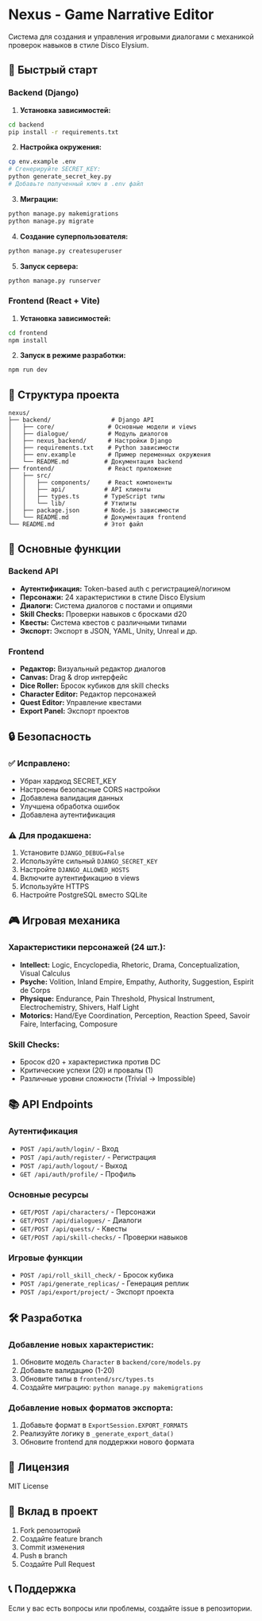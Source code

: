 # Nexus - Game Narrative Editor

Система для создания и управления игровыми диалогами с механикой проверок навыков в стиле Disco Elysium.

## 🚀 Быстрый старт

### Backend (Django)

1. **Установка зависимостей:**
```bash
cd backend
pip install -r requirements.txt
```

2. **Настройка окружения:**
```bash
cp env.example .env
# Сгенерируйте SECRET_KEY:
python generate_secret_key.py
# Добавьте полученный ключ в .env файл
```

3. **Миграции:**
```bash
python manage.py makemigrations
python manage.py migrate
```

4. **Создание суперпользователя:**
```bash
python manage.py createsuperuser
```

5. **Запуск сервера:**
```bash
python manage.py runserver
```

### Frontend (React + Vite)

1. **Установка зависимостей:**
```bash
cd frontend
npm install
```

2. **Запуск в режиме разработки:**
```bash
npm run dev
```

## 📁 Структура проекта

```
nexus/
├── backend/                 # Django API
│   ├── core/               # Основные модели и views
│   ├── dialogue/           # Модуль диалогов
│   ├── nexus_backend/      # Настройки Django
│   ├── requirements.txt    # Python зависимости
│   ├── env.example         # Пример переменных окружения
│   └── README.md          # Документация backend
├── frontend/               # React приложение
│   ├── src/
│   │   ├── components/     # React компоненты
│   │   ├── api/           # API клиенты
│   │   ├── types.ts       # TypeScript типы
│   │   └── lib/           # Утилиты
│   ├── package.json       # Node.js зависимости
│   └── README.md          # Документация frontend
└── README.md              # Этот файл
```

## 🔧 Основные функции

### Backend API
- **Аутентификация:** Token-based auth с регистрацией/логином
- **Персонажи:** 24 характеристики в стиле Disco Elysium
- **Диалоги:** Система диалогов с постами и опциями
- **Skill Checks:** Проверки навыков с бросками d20
- **Квесты:** Система квестов с различными типами
- **Экспорт:** Экспорт в JSON, YAML, Unity, Unreal и др.

### Frontend
- **Редактор:** Визуальный редактор диалогов
- **Canvas:** Drag & drop интерфейс
- **Dice Roller:** Бросок кубиков для skill checks
- **Character Editor:** Редактор персонажей
- **Quest Editor:** Управление квестами
- **Export Panel:** Экспорт проектов

## 🔒 Безопасность

### ✅ Исправлено:
- Убран хардкод SECRET_KEY
- Настроены безопасные CORS настройки
- Добавлена валидация данных
- Улучшена обработка ошибок
- Добавлена аутентификация

### ⚠️ Для продакшена:
1. Установите `DJANGO_DEBUG=False`
2. Используйте сильный `DJANGO_SECRET_KEY`
3. Настройте `DJANGO_ALLOWED_HOSTS`
4. Включите аутентификацию в views
5. Используйте HTTPS
6. Настройте PostgreSQL вместо SQLite

## 🎮 Игровая механика

### Характеристики персонажей (24 шт.):
- **Intellect:** Logic, Encyclopedia, Rhetoric, Drama, Conceptualization, Visual Calculus
- **Psyche:** Volition, Inland Empire, Empathy, Authority, Suggestion, Espirit de Corps  
- **Physique:** Endurance, Pain Threshold, Physical Instrument, Electrochemistry, Shivers, Half Light
- **Motorics:** Hand/Eye Coordination, Perception, Reaction Speed, Savoir Faire, Interfacing, Composure

### Skill Checks:
- Бросок d20 + характеристика против DC
- Критические успехи (20) и провалы (1)
- Различные уровни сложности (Trivial → Impossible)

## 📚 API Endpoints

### Аутентификация
- `POST /api/auth/login/` - Вход
- `POST /api/auth/register/` - Регистрация
- `POST /api/auth/logout/` - Выход
- `GET /api/auth/profile/` - Профиль

### Основные ресурсы
- `GET/POST /api/characters/` - Персонажи
- `GET/POST /api/dialogues/` - Диалоги
- `GET/POST /api/quests/` - Квесты
- `GET/POST /api/skill-checks/` - Проверки навыков

### Игровые функции
- `POST /api/roll_skill_check/` - Бросок кубика
- `POST /api/generate_replicas/` - Генерация реплик
- `POST /api/export/project/` - Экспорт проекта

## 🛠️ Разработка

### Добавление новых характеристик:
1. Обновите модель `Character` в `backend/core/models.py`
2. Добавьте валидацию (1-20)
3. Обновите типы в `frontend/src/types.ts`
4. Создайте миграцию: `python manage.py makemigrations`

### Добавление новых форматов экспорта:
1. Добавьте формат в `ExportSession.EXPORT_FORMATS`
2. Реализуйте логику в `_generate_export_data()`
3. Обновите frontend для поддержки нового формата

## 📝 Лицензия

MIT License

## 🤝 Вклад в проект

1. Fork репозиторий
2. Создайте feature branch
3. Commit изменения
4. Push в branch
5. Создайте Pull Request

## 📞 Поддержка

Если у вас есть вопросы или проблемы, создайте issue в репозитории.
